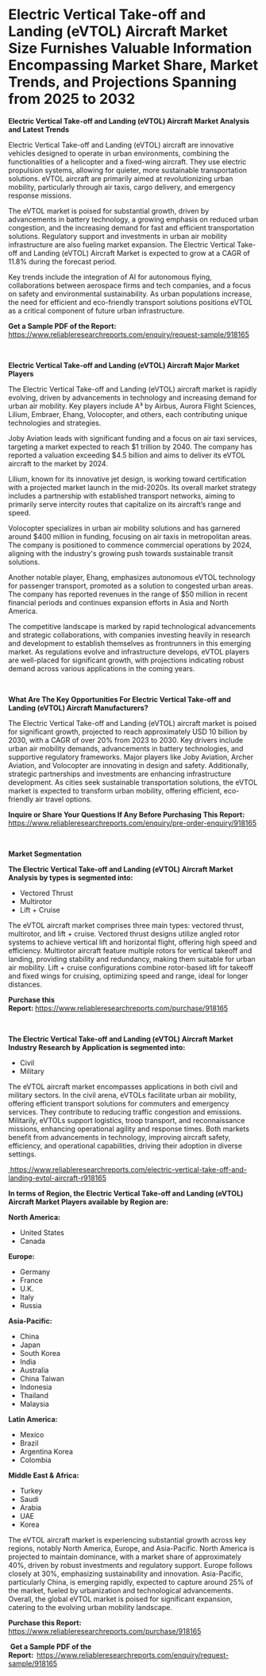 <p><h1>Electric Vertical Take-off and Landing (eVTOL) Aircraft Market Size Furnishes Valuable Information Encompassing Market Share, Market Trends, and Projections Spanning from 2025 to 2032</h1></p><p><strong>Electric Vertical Take-off and Landing (eVTOL) Aircraft Market Analysis and Latest Trends</strong></p>
<p><p>Electric Vertical Take-off and Landing (eVTOL) aircraft are innovative vehicles designed to operate in urban environments, combining the functionalities of a helicopter and a fixed-wing aircraft. They use electric propulsion systems, allowing for quieter, more sustainable transportation solutions. eVTOL aircraft are primarily aimed at revolutionizing urban mobility, particularly through air taxis, cargo delivery, and emergency response missions.</p><p>The eVTOL market is poised for substantial growth, driven by advancements in battery technology, a growing emphasis on reduced urban congestion, and the increasing demand for fast and efficient transportation solutions. Regulatory support and investments in urban air mobility infrastructure are also fueling market expansion. The Electric Vertical Take-off and Landing (eVTOL) Aircraft Market is expected to grow at a CAGR of 11.8% during the forecast period. </p><p>Key trends include the integration of AI for autonomous flying, collaborations between aerospace firms and tech companies, and a focus on safety and environmental sustainability. As urban populations increase, the need for efficient and eco-friendly transport solutions positions eVTOL as a critical component of future urban infrastructure.</p></p>
<p><strong>Get a Sample PDF of the Report:&nbsp;</strong> <a href="https://www.reliableresearchreports.com/enquiry/request-sample/918165?utm_campaign=2267&utm_medium=2&utm_source=Github&utm_content=ia&utm_term=16042025&utm_id=electric-vertical-take-off-and-landing-evtol-aircraft">https://www.reliableresearchreports.com/enquiry/request-sample/918165</a></p>
<p>&nbsp;</p>
<p><strong>Electric Vertical Take-off and Landing (eVTOL) Aircraft Major Market Players</strong></p>
<p><p>The Electric Vertical Take-off and Landing (eVTOL) aircraft market is rapidly evolving, driven by advancements in technology and increasing demand for urban air mobility. Key players include A³ by Airbus, Aurora Flight Sciences, Lilium, Embraer, Ehang, Volocopter, and others, each contributing unique technologies and strategies.</p><p>Joby Aviation leads with significant funding and a focus on air taxi services, targeting a market expected to reach $1 trillion by 2040. The company has reported a valuation exceeding $4.5 billion and aims to deliver its eVTOL aircraft to the market by 2024.</p><p>Lilium, known for its innovative jet design, is working toward certification with a projected market launch in the mid-2020s. Its overall market strategy includes a partnership with established transport networks, aiming to primarily serve intercity routes that capitalize on its aircraft’s range and speed.</p><p>Volocopter specializes in urban air mobility solutions and has garnered around $400 million in funding, focusing on air taxis in metropolitan areas. The company is positioned to commence commercial operations by 2024, aligning with the industry's growing push towards sustainable transit solutions.</p><p>Another notable player, Ehang, emphasizes autonomous eVTOL technology for passenger transport, promoted as a solution to congested urban areas. The company has reported revenues in the range of $50 million in recent financial periods and continues expansion efforts in Asia and North America.</p><p>The competitive landscape is marked by rapid technological advancements and strategic collaborations, with companies investing heavily in research and development to establish themselves as frontrunners in this emerging market. As regulations evolve and infrastructure develops, eVTOL players are well-placed for significant growth, with projections indicating robust demand across various applications in the coming years.</p></p>
<p>&nbsp;</p>
<p><strong>What Are The Key Opportunities For Electric Vertical Take-off and Landing (eVTOL) Aircraft Manufacturers?</strong></p>
<p><p>The Electric Vertical Take-off and Landing (eVTOL) aircraft market is poised for significant growth, projected to reach approximately USD 10 billion by 2030, with a CAGR of over 20% from 2023 to 2030. Key drivers include urban air mobility demands, advancements in battery technologies, and supportive regulatory frameworks. Major players like Joby Aviation, Archer Aviation, and Volocopter are innovating in design and safety. Additionally, strategic partnerships and investments are enhancing infrastructure development. As cities seek sustainable transportation solutions, the eVTOL market is expected to transform urban mobility, offering efficient, eco-friendly air travel options.</p></p>
<p><strong>Inquire or Share Your Questions If Any Before Purchasing This Report:</strong> <a href="https://www.reliableresearchreports.com/enquiry/pre-order-enquiry/918165?utm_campaign=2267&utm_medium=2&utm_source=Github&utm_content=ia&utm_term=16042025&utm_id=electric-vertical-take-off-and-landing-evtol-aircraft">https://www.reliableresearchreports.com/enquiry/pre-order-enquiry/918165</a></p>
<p>&nbsp;</p>
<p><strong>Market Segmentation</strong></p>
<p><strong>The Electric Vertical Take-off and Landing (eVTOL) Aircraft Market Analysis by types is segmented into:</strong></p>
<p><ul><li>Vectored Thrust</li><li>Multirotor</li><li>Lift + Cruise</li></ul></p>
<p><p>The eVTOL aircraft market comprises three main types: vectored thrust, multirotor, and lift + cruise. Vectored thrust designs utilize angled rotor systems to achieve vertical lift and horizontal flight, offering high speed and efficiency. Multirotor aircraft feature multiple rotors for vertical takeoff and landing, providing stability and redundancy, making them suitable for urban air mobility. Lift + cruise configurations combine rotor-based lift for takeoff and fixed wings for cruising, optimizing speed and range, ideal for longer distances.</p></p>
<p><strong>Purchase this Report:&nbsp;</strong><a href="https://www.reliableresearchreports.com/purchase/918165?utm_campaign=2267&utm_medium=2&utm_source=Github&utm_content=ia&utm_term=16042025&utm_id=electric-vertical-take-off-and-landing-evtol-aircraft">https://www.reliableresearchreports.com/purchase/918165</a></p>
<p>&nbsp;</p>
<p><strong>The Electric Vertical Take-off and Landing (eVTOL) Aircraft Market Industry Research by Application is segmented into:</strong></p>
<p><ul><li>Civil</li><li>Military</li></ul></p>
<p><p>The eVTOL aircraft market encompasses applications in both civil and military sectors. In the civil arena, eVTOLs facilitate urban air mobility, offering efficient transport solutions for commuters and emergency services. They contribute to reducing traffic congestion and emissions. Militarily, eVTOLs support logistics, troop transport, and reconnaissance missions, enhancing operational agility and response times. Both markets benefit from advancements in technology, improving aircraft safety, efficiency, and operational capabilities, driving their adoption in diverse settings.</p></p>
<p><a href="https://www.reliableresearchreports.com/electric-vertical-take-off-and-landing-evtol-aircraft-r918165?utm_campaign=2267&utm_medium=2&utm_source=Github&utm_content=ia&utm_term=16042025&utm_id=electric-vertical-take-off-and-landing-evtol-aircraft">&nbsp;https://www.reliableresearchreports.com/electric-vertical-take-off-and-landing-evtol-aircraft-r918165</a></p>
<p><strong>In terms of Region, the Electric Vertical Take-off and Landing (eVTOL) Aircraft Market Players available by Region are:</strong></p>
<p>
    <p> <strong> North America: </strong>
        <ul>
            <li>United States</li>
            <li>Canada</li>
        </ul>
        </p> 
    <p> <strong> Europe: </strong>
        <ul>
            <li>Germany</li>
            <li>France</li>
            <li>U.K.</li>
            <li>Italy</li>
            <li>Russia</li>
        </ul>
        </p> 
    <p> <strong> Asia-Pacific: </strong>
        <ul>
            <li>China</li>
            <li>Japan</li>
            <li>South Korea</li>
            <li>India</li>
            <li>Australia</li>
            <li>China Taiwan</li>
            <li>Indonesia</li>
            <li>Thailand</li>
            <li>Malaysia</li>
        </ul>
        </p> 
    <p> <strong> Latin America: </strong>
        <ul>
            <li>Mexico</li>
            <li>Brazil</li>
            <li>Argentina Korea</li>
            <li>Colombia</li>
        </ul>
        </p> 
    <p> <strong> Middle East & Africa: </strong>
        <ul>
            <li>Turkey</li>
            <li>Saudi</li>
            <li>Arabia</li>
            <li>UAE</li>
            <li>Korea</li>
        </ul>
    </p>
    </p>
<p><p>The eVTOL aircraft market is experiencing substantial growth across key regions, notably North America, Europe, and Asia-Pacific. North America is projected to maintain dominance, with a market share of approximately 40%, driven by robust investments and regulatory support. Europe follows closely at 30%, emphasizing sustainability and innovation. Asia-Pacific, particularly China, is emerging rapidly, expected to capture around 25% of the market, fueled by urbanization and technological advancements. Overall, the global eVTOL market is poised for significant expansion, catering to the evolving urban mobility landscape.</p></p>
<p><strong>Purchase this Report: </strong><a href="https://www.reliableresearchreports.com/purchase/918165?utm_campaign=2267&utm_medium=2&utm_source=Github&utm_content=ia&utm_term=16042025&utm_id=electric-vertical-take-off-and-landing-evtol-aircraft">https://www.reliableresearchreports.com/purchase/918165</a></p>
<p>&nbsp;<strong>Get a Sample PDF of the Report:&nbsp;&nbsp;</strong><a href="https://www.reliableresearchreports.com/enquiry/request-sample/918165?utm_campaign=2267&utm_medium=2&utm_source=Github&utm_content=ia&utm_term=16042025&utm_id=electric-vertical-take-off-and-landing-evtol-aircraft">https://www.reliableresearchreports.com/enquiry/request-sample/918165</a></p>
<p><strong></strong></p>
<p><p></p><p></p><p></p></p>